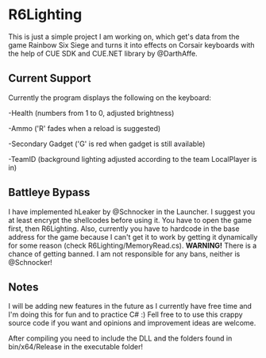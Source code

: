 # R6Lighting
This is just a simple project I am working on, which get's data from the game Rainbow Six Siege and turns it into effects on Corsair keyboards with the help of CUE SDK and CUE.NET library by @DarthAffe.

## Current Support

Currently the program displays the following on the keyboard:

-Health (numbers from 1 to 0, adjusted brightness)

-Ammo ('R' fades when a reload is suggested)

-Secondary Gadget ('G' is red when gadget is still available)

-TeamID (background lighting adjusted according to the team LocalPlayer is in)

## Battleye Bypass

I have implemented hLeaker by @Schnocker in the Launcher. I suggest you at least encrypt the shellcodes before using it. You have to open the game first, then R6Lighting. Also, currently you have to hardcode in the base address for the game because I can't get it to work by getting it dynamically for some reason (check R6Lighting/MemoryRead.cs).
**WARNING!** There is a chance of getting banned. I am not responsible for any bans, neither is @Schnocker!

## Notes

I will be adding new features in the future as I currently have free time and I'm doing this for fun and to practice C# :)
Fell free to to use this crappy source code if you want and opinions and improvement ideas are welcome.

After compiling you need to include the DLL and the folders found in bin/x64/Release in the executable folder!




